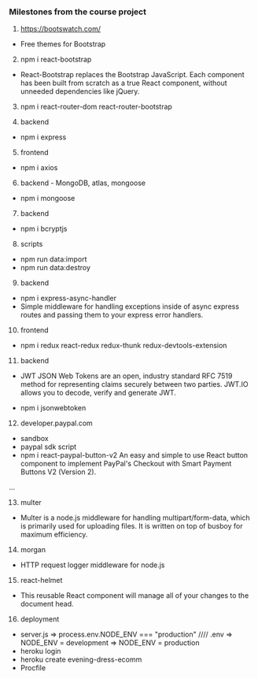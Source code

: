 ### Milestones from the course project

1. https://bootswatch.com/

- Free themes for Bootstrap

2. npm i react-bootstrap

- React-Bootstrap replaces the Bootstrap JavaScript. Each component has been built from scratch as a true React component, without unneeded dependencies like jQuery.

3. npm i react-router-dom react-router-bootstrap

4. backend

- npm i express

5. frontend

- npm i axios

6. backend - MongoDB, atlas, mongoose

- npm i mongoose

7.  backend

- npm i bcryptjs

8. scripts

- npm run data:import
- npm run data:destroy

9. backend

- npm i express-async-handler
- Simple middleware for handling exceptions inside of async express routes and passing them to your express error handlers.

10. frontend

- npm i redux react-redux redux-thunk redux-devtools-extension

11. backend

- JWT
  JSON Web Tokens are an open, industry standard RFC 7519 method for representing claims securely between two parties. JWT.IO allows you to decode, verify and generate JWT.

- npm i jsonwebtoken

12. developer.paypal.com

- sandbox
- paypal sdk script
- npm i react-paypal-button-v2
  An easy and simple to use React button component to implement PayPal's Checkout with Smart Payment Buttons V2 (Version 2).

...

13. multer

- Multer is a node.js middleware for handling multipart/form-data, which is primarily used for uploading files. It is written on top of busboy for maximum efficiency.

14. morgan

- HTTP request logger middleware for node.js

15. react-helmet

- This reusable React component will manage all of your changes to the document head.

16. deployment

- server.js => process.env.NODE_ENV === "production" //// .env => NODE_ENV = development => NODE_ENV = production
- heroku login
- heroku create evening-dress-ecomm
- Procfile
